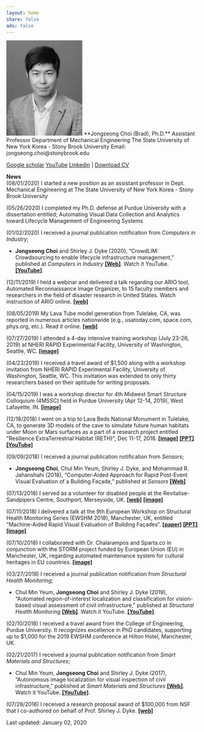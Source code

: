 ```yaml
---
layout: home
share: false
ads: false
---
```

 
<img src="selfie4.jpg" width="200">    
**Jongseong Choi (Brad), Ph.D.**   
Assistant Professor    
Department of Mechanical Engineering    
The State University of New York Korea - Stony Brook University    
Email: jongseong.choi@stonybrook.edu   

[Google scholar](https://goo.gl/QeTSgz) [YouTube](https://www.youtube.com/channel/UCfUwbj8m5M7cvPJ0dd-9NxQ)
[Linkedin](https://www.linkedin.com/in/jongseong-choi-19b17617a) | [Download CV](https://bradjchoi.github.io/Curriculum_Vitae_JongseongChoi_17July2020.pdf)

**News**  
(08/01/2020) I started a new position as an assistant professor in Dept. Mechanical Engineering at The State University of New York Korea - Stony Brook University

(05/26/2020) I completed my Ph.D. defense at Purdue University with a dissertation entitled;
Automating Visual Data Collection and Analytics toward Lifecycle Management of Engineering Systems

(01/02/2020) I received a journal publication notification from *Computers in Industry*;  
* **Jongseong Choi** and Shirley J. Dyke (2020), “CrowdLIM: Crowdsourcing to enable lifecycle infrastructure management,” published at *Computers in Industry* [**[Web]**](https://doi.org/10.1016/j.compind.2019.103185). Watch it YouTube. [**[YouTube]**](https://www.youtube.com/watch?v=xaHyl8qYd64).
 
(12/11/2019) I held a webinar and delivered a talk regarding our ARIO tool, Automated Reconnaissance Image Organizer, to 15 faculty members and researchers in the field of disaster research in United States. Watch instruction of ARIO online. [**[web]**](https://www.youtube.com/watch?v=aKIj7sRVBv8)   

(08/05/2019) My Lava Tube model generation from Tulelake, CA, was reported in numerous articles nationwide (e.g., usatoday.com, space.com, phys.org, etc.). Read it online. [**[web]**](https://phys.org/news/2019-07-humans-lava-tubes-moon.html)     

(07/27/2019) I attended a 4-day intensive training workshop (July 23-26, 2019) at NHERI RAPID Experimental Facility, University of Washington, Seattle, WC. [**[image]**](https://bradjchoi.github.io/news_NHERI.jpg)

(04/23/2019) I received a travel award of $1,500 along with a workshop invitation from NHERI RAPID Experimental Facility, University of Washington, Seattle, WC. This invitation was extended to only thirty researchers based on their aptitude for writing proposals.

(04/15/2019) I was a workshop director for 4th Midwest Smart Structure Colloquium (4MSSC) held in Purdue University (Apr 12-14, 2019), West Lafayette, IN. [**[image]**](https://bradjchoi.github.io/news_4MSSC.jpg)

(12/18/2018) I went on a trip to Lava Beds National Monument in Tulelake, CA, to generate 3D models of the cave to simulate future human habitats under Moon or Mars surfaces as a part of a research project entitled "Resilience ExtraTerrestrial Habitat (RETH)", Dec 11-17, 2018. [**[image]**](https://bradjchoi.github.io/news_LavaTube.jpg) [**[PPT]**](https://bradjchoi.github.io/news_LavaTube.pdf) [**[YouTube]**](https://youtu.be/3PKLfVCvRDA)

(09/09/2018) I received a journal publication notification from *Sensors*;  
* **Jongseong Choi**, Chul Min Yeum, Shirley J. Dyke, and Mohammad R. Jahanshahi (2018), “Computer-Aided Approach for Rapid Post-Event Visual Evaluation of a Building Façade,” published at *Sensors* [**[Web]**](http://www.mdpi.com/1424-8220/18/9/3017)  

(07/13/2018)  I served as a volunteer for disabled people at the Revitalise-Sandpipers Centre, Southport, Merseyside, UK. [**[web]**](http://revitalise.org.uk/respite-holidays/our-centres/sandpipers/)   [**[image]**](https://bradjchoi.github.io/news_Revitalise.jpg)

(07/11/2018)  I delivered a talk at the 9th European Workshop on Structural Health Monitoring Series (EWSHM 2018), Manchester, UK, entitled “Machine-Aided Rapid Visual Evaluation of Building Façades“. [**[paper]**](https://www.ndt.net/search/docs.php3?showForm=off&id=23205) [**[PPT]**](https://bradjchoi.github.io/news_EWSHM2018_PPT.pdf) [**[image]**](https://bradjchoi.github.io/news_EWSHM2018.jpg)  

(07/10/2018)  I collaborated with Dr. Chalarampos and Sparta.co in conjunction with the STORM project funded by European Union (EU) in Manchester, UK, regarding automated maintenance system for cultural heritages in EU countries. [**[image]**](https://bradjchoi.github.io/news_STORM.jpg)

(03/27/2018) I received a journal publication notification from *Structural Health Monitoring*;  
* Chul Min Yeum, **Jongseong Choi** and Shirley J. Dyke (2019), “Automated region-of-interest localization and classification for vision-based visual assessment of civil infrastructure,” published at *Structural Health Monitoring* [**[Web]**](https://doi-org.ezproxy.lib.purdue.edu/10.1177/1475921718765419). Watch it YouTube. [**[YouTube]**](https://www.youtube.com/watch?v=cFlY8ZWMuJw&t=2s).

(02/10/2018)  I received a travel award from the College of Engineering, Purdue University. It recognizes excellence in PhD candidates, supporting up to $1,000 for the 2019 EWSHM conference at Hilton Hotel, Manchester, UK.

(02/21/2017) I received a journal publication notification from *Smart Materials and Structures*;  
* Chul Min Yeum, **Jongseong Choi** and Shirley J. Dyke (2017), “Autonomous image localization for visual inspection of civil infrastructure,” published at *Smart Materials and Structures* [**[Web]**](https://iopscience.iop.org/article/10.1088/1361-665X/aa510e/meta). Watch it YouTube. [**[YouTube]**](https://www.youtube.com/watch?v=AFQWQYZeG94).

(07/28/2016)  I received a research proposal award of $100,000 from NSF that I co-authored on behalf of Prof. Shirley J. Dyke. [**[web]**](https://www.nsf.gov/awardsearch/showAward?AWD_ID=1645047)   

Last updated: January 02, 2020
